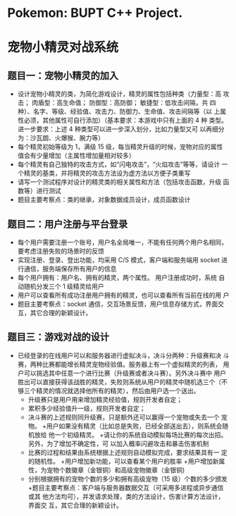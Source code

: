 # Pokemon: BUPT C++ Project.

# 宠物小精灵对战系统
## 题目一：宠物小精灵的加入
+ 设计宠物小精灵的类，为简化游戏设计，精灵的属性包括种类（力量型：高 攻击； 肉盾型：高生命值； 防御型：高防御； 敏捷型：低攻击间隔，共 四种）、名字、等级、经验值、攻击力、防御力、生命值、攻击间隔等（以 上属性必须，其他属性可自行添加）（基本要求：本游戏中只有上面的 4 种 类型。 进一步要求：上述 4 种类型可以进一步深入划分，比如力量型又可 以再细分为：沙瓦朗、火爆猴、腕力等）
+ 每个精灵初始等级为 1，满级 15 级，每当精灵升级的时候，宠物对应的属性 值会有少量增加（主属性增加量相对较多）
+ 每个精灵有自己独特的攻击方式，如“闪电攻击”，“火焰攻击”等等，请设计 一个精灵的基类，并将精灵的攻击方法设为虚方法以方便子类重写
+ 请写一个测试程序对设计的精灵类的相关属性和方法（包括攻击函数，升级 函数等）进行测试
+ 题目主要考察点：类的继承，对象数据成员设计，成员函数设计

## 题目二：用户注册与平台登录
+ 每个用户需要注册一个账号，用户名全局唯一，不能有任何两个用户名相同， 要考虑注册失败的场景时的反馈
+ 实现注册、登录、登出功能，均采用 C/S 模式，客户端和服务端用 socket 进 行通信，服务端保存所有用户的信息
+ 每个用户拥有：用户名、拥有的精灵，两个属性。 用户注册成功时，系统 自动随机分发三个 1 级精灵给用户
+ 用户可以查看所有成功注册用户拥有的精灵，也可以查看所有当前在线的用 户
+ 题目主要考察点：socket 通信，交互场景反馈，用户信息存储方式，界面交 互，其它合理的新颖设计。

## 题目三：游戏对战的设计
+ 已经登录的在线用户可以和服务器进行虚拟决斗，决斗分两种：升级赛和决 斗赛，两种比赛都能增长精灵宠物经验值。服务器上有一个虚拟精灵的列表， 用户可以挑选其中任意一个进行比赛（升级赛或者决斗赛）。另外决斗赛中 用户胜出可以直接获得该战胜的精灵，失败则系统从用户的精灵中随机选三个（不够三个精灵的情况就选择他所有的精灵），然后由用户选一个送出。
	+ 升级赛只是用户用来增加精灵经验值，规则开发者自定；
	+ 累积多少经验值升一级，规则开发者自定；
	+ 决斗赛的上述规则同升级赛，只是额外还可以赢得一个宠物或失去一个 宠物。
+用户如果没有精灵（比如总是失败，已经全部送出去），则系统会随机放给 他一个初级精灵。
+请让你的系统自动模拟每场比赛的每次出招。另外，为了增加不确定性，可 以加入概率闪避攻击和暴击伤害机制
	+ 比赛的过程和结果由系统根据上述规则自动模拟完成，要求结果具有一 定的随机性。
+用户增加新功能，可以查看某个用户的胜率
+用户增加新属性，为宠物个数徽章（金银铜）和高级宠物徽章（金银铜)
	+ 分别根据拥有的宠物个数的多少和拥有高级宠物（15 级）个数的多少颁发
+题目主要考察点：客户端与服务器数据交互（可采用多进程或异步通信或其 他方法均可），并发请求处理，类的方法设计，伤害计算方法设计，界面交 互，其它合理的新颖设计。